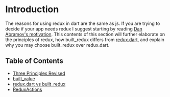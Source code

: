 # Introduction

The reasons for using redux in dart are the same as js. If you are trying to decide if your app needs redux I suggest starting by reading [Dan Abramov's motivation](https://redux.js.org/introduction/motivation).
This contents of this section will further elaborate on the principles of redux, how built_redux differs from [redux.dart](https://github.com/johnpryan/redux.dart), and explain why you may choose built_redux over redux.dart.

## Table of Contents

* [Three Principles Revised](three_principles_revised.md)
* [built_value](built_value.md)
* [redux.dart vs built_redux](built_value_with_redux.md)
* [ReduxActions](redux_actions.md)
